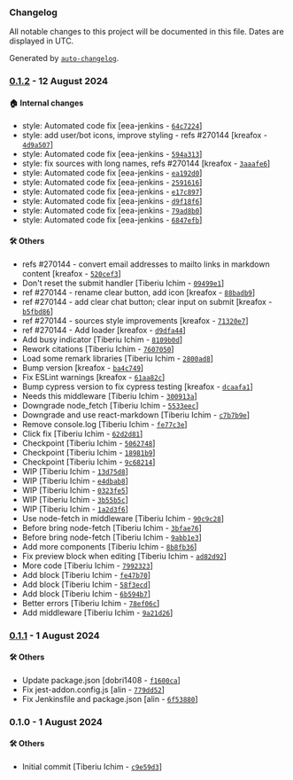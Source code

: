 ### Changelog

All notable changes to this project will be documented in this file. Dates are displayed in UTC.

Generated by [`auto-changelog`](https://github.com/CookPete/auto-changelog).

### [0.1.2](https://github.com/eea/volto-chatbot/compare/0.1.1...0.1.2) - 12 August 2024

#### :house: Internal changes

- style: Automated code fix [eea-jenkins - [`64c7224`](https://github.com/eea/volto-chatbot/commit/64c722489293ddfebda46b87d5beda13df870eac)]
- style: add user/bot icons, improve styling - refs #270144 [kreafox - [`4d9a507`](https://github.com/eea/volto-chatbot/commit/4d9a507a09bf5b987474ca04602a230eb93951e2)]
- style: Automated code fix [eea-jenkins - [`594a313`](https://github.com/eea/volto-chatbot/commit/594a313f6c1e61b160eee46d8698fa8ab91e57db)]
- style: fix sources with long names, refs #270144 [kreafox - [`3aaafe6`](https://github.com/eea/volto-chatbot/commit/3aaafe6e82c64f0f057b8e7a61d0c066e7f842e5)]
- style: Automated code fix [eea-jenkins - [`ea192d0`](https://github.com/eea/volto-chatbot/commit/ea192d0d4ec0858af1bb115427e40d174a01094a)]
- style: Automated code fix [eea-jenkins - [`2591616`](https://github.com/eea/volto-chatbot/commit/2591616502abbffb1627076cc0593caa6010e367)]
- style: Automated code fix [eea-jenkins - [`e17c897`](https://github.com/eea/volto-chatbot/commit/e17c897f67764aa5db083952a6046c8a6b659620)]
- style: Automated code fix [eea-jenkins - [`d9f18f6`](https://github.com/eea/volto-chatbot/commit/d9f18f6ca128c1007dea24cdcc6ea419849dfbdf)]
- style: Automated code fix [eea-jenkins - [`79ad8b0`](https://github.com/eea/volto-chatbot/commit/79ad8b0a318e2e1a2b3590632c3042f77301ce90)]
- style: Automated code fix [eea-jenkins - [`6847efb`](https://github.com/eea/volto-chatbot/commit/6847efb159cfc6f0d76ae32d47bd41d53b04f24e)]

#### :hammer_and_wrench: Others

- refs #270144 - convert email addresses to mailto links in markdown content [kreafox - [`520cef3`](https://github.com/eea/volto-chatbot/commit/520cef39f6afae72176aa3420da214cc65d9a7bd)]
- Don't reset the submit handler [Tiberiu Ichim - [`09499e1`](https://github.com/eea/volto-chatbot/commit/09499e1ba888dabc808d01e726f5b8a6f2fdb0f2)]
- ref #270144 - rename clear button, add icon [kreafox - [`88badb9`](https://github.com/eea/volto-chatbot/commit/88badb91a77593e104fc6c96c88eeb127aa3546b)]
- ref #270144 - add clear chat button; clear input on submit [kreafox - [`b5fbd86`](https://github.com/eea/volto-chatbot/commit/b5fbd8673647212a4de4a737ab704d8e82acd316)]
- ref #270144 - sources style improvements [kreafox - [`71320e7`](https://github.com/eea/volto-chatbot/commit/71320e7413da55f5a7102d1bd3304199d5e9dc7a)]
- ref #270144 - Add loader [kreafox - [`d9dfa44`](https://github.com/eea/volto-chatbot/commit/d9dfa442d3649ea99fd45cd7fe15aa01f5c69a58)]
- Add busy indicator [Tiberiu Ichim - [`8109b0d`](https://github.com/eea/volto-chatbot/commit/8109b0d7ab4096fb95c5419eba8dfb1bc867f986)]
- Rework citations [Tiberiu Ichim - [`7607050`](https://github.com/eea/volto-chatbot/commit/76070504335989e85d2bec74611db6482adcfae4)]
- Load some remark libraries [Tiberiu Ichim - [`2800ad8`](https://github.com/eea/volto-chatbot/commit/2800ad8435ba181db089b17f16957a4b7073a3be)]
- Bump version [kreafox - [`ba4c749`](https://github.com/eea/volto-chatbot/commit/ba4c749a05255fa76d831ca3127c50666f33953b)]
- Fix ESLint warnings [kreafox - [`61aa82c`](https://github.com/eea/volto-chatbot/commit/61aa82c79c1454f41724449e98e04445645f946e)]
- Bump cypress version to fix cypress testing [kreafox - [`dcaafa1`](https://github.com/eea/volto-chatbot/commit/dcaafa1664c430f24a5dd4e3929f58fd0be03346)]
- Needs this middleware [Tiberiu Ichim - [`300913a`](https://github.com/eea/volto-chatbot/commit/300913af9538934ea1ae6e3a10210824b00bb0d5)]
- Downgrade node_fetch [Tiberiu Ichim - [`5533eec`](https://github.com/eea/volto-chatbot/commit/5533eec9ac8fba92baca2b9150d23016797f1ea5)]
- Downgrade and use react-markdown [Tiberiu Ichim - [`c7b7b9e`](https://github.com/eea/volto-chatbot/commit/c7b7b9e1ae6b07dafc5e32980dcea2945eaee062)]
- Remove console.log [Tiberiu Ichim - [`fe77c3e`](https://github.com/eea/volto-chatbot/commit/fe77c3e4fa54b32feb8a29420a0305f304cf91f5)]
- Click fix [Tiberiu Ichim - [`62d2d81`](https://github.com/eea/volto-chatbot/commit/62d2d8159548c9eea1cf4fc0ece8ea71280bed92)]
- Checkpoint [Tiberiu Ichim - [`5062748`](https://github.com/eea/volto-chatbot/commit/50627486552b4afd5a5d663b1de47830d7ede066)]
- Checkpoint [Tiberiu Ichim - [`18981b9`](https://github.com/eea/volto-chatbot/commit/18981b92206b0ff62320b8437d1edd17aeed10e2)]
- Checkpoint [Tiberiu Ichim - [`9c68214`](https://github.com/eea/volto-chatbot/commit/9c682144acb7e038a5321b1247795e555a13547a)]
- WIP [Tiberiu Ichim - [`13d75d8`](https://github.com/eea/volto-chatbot/commit/13d75d8511e81dc287bea8e4f4496f1623312a82)]
- WIP [Tiberiu Ichim - [`e4dbab8`](https://github.com/eea/volto-chatbot/commit/e4dbab83ac99fa691479539d262333350eb6cbe1)]
- WIP [Tiberiu Ichim - [`0323fe5`](https://github.com/eea/volto-chatbot/commit/0323fe533c2d28c2367cb6239f90596740bc0a6e)]
- WIP [Tiberiu Ichim - [`3b55b5c`](https://github.com/eea/volto-chatbot/commit/3b55b5c6eb5b427baee2abc024bc63ec5b93f843)]
- WIP [Tiberiu Ichim - [`1a2d3f6`](https://github.com/eea/volto-chatbot/commit/1a2d3f6d495c86e026bb95cdd529c6054f5c241c)]
- Use node-fetch in middleware [Tiberiu Ichim - [`90c9c28`](https://github.com/eea/volto-chatbot/commit/90c9c28a052c601c032a6a7ed0836c7b8456db98)]
- Before bring node-fetch [Tiberiu Ichim - [`3bfae76`](https://github.com/eea/volto-chatbot/commit/3bfae76562185e61e8ea37603deeea9e70239d0b)]
- Before bring node-fetch [Tiberiu Ichim - [`9abb1e3`](https://github.com/eea/volto-chatbot/commit/9abb1e374904e44fe52f01106ee94af31dc37ea1)]
- Add more components [Tiberiu Ichim - [`8b8fb36`](https://github.com/eea/volto-chatbot/commit/8b8fb36734bd4965214a1df5858501385b3c35dc)]
- Fix preview block when editing [Tiberiu Ichim - [`ad82d92`](https://github.com/eea/volto-chatbot/commit/ad82d92337c2b0f0984c138f975f616c3b6903d5)]
- More code [Tiberiu Ichim - [`7992323`](https://github.com/eea/volto-chatbot/commit/7992323cfaf246d208d50f9fd95803727e84e745)]
- Add block [Tiberiu Ichim - [`fe47b70`](https://github.com/eea/volto-chatbot/commit/fe47b70226f9d36e1de7918964f4e744450e18a6)]
- Add block [Tiberiu Ichim - [`58f3ecd`](https://github.com/eea/volto-chatbot/commit/58f3ecdeb8b8342e5ee87fcea01cf0fc2dd83721)]
- Add block [Tiberiu Ichim - [`6b594b7`](https://github.com/eea/volto-chatbot/commit/6b594b75997f777da93f102c3f807d37d65ba693)]
- Better errors [Tiberiu Ichim - [`78ef06c`](https://github.com/eea/volto-chatbot/commit/78ef06c789136597de2b2a5637e2aefe95184576)]
- Add middleware [Tiberiu Ichim - [`9a21d26`](https://github.com/eea/volto-chatbot/commit/9a21d266fc3e16b534dc987b823a19e090c9a4a1)]
### [0.1.1](https://github.com/eea/volto-chatbot/compare/0.1.0...0.1.1) - 1 August 2024

#### :hammer_and_wrench: Others

- Update package.json [dobri1408 - [`f1600ca`](https://github.com/eea/volto-chatbot/commit/f1600caf6ce0658d11dec116fcb20deb369f66a1)]
- Fix jest-addon.config.js [alin - [`779dd52`](https://github.com/eea/volto-chatbot/commit/779dd52b5705db6308399e8fbeec6cc2f61ffcbe)]
- Fix Jenkinsfile and package.json [alin - [`6f53880`](https://github.com/eea/volto-chatbot/commit/6f5388048f0a47db10953fcf95e5154d3bc09d86)]
### 0.1.0 - 1 August 2024

#### :hammer_and_wrench: Others

- Initial commit [Tiberiu Ichim - [`c9e59d3`](https://github.com/eea/volto-chatbot/commit/c9e59d3d0d91c2a40c5d215aa26d8ed982fd7856)]
